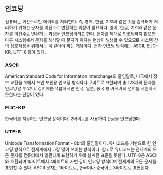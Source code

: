 ## 인코딩
컴퓨터는 이진수로만 데이터를 처리한다. 즉, 영어, 한글, 기호와 같은 것을 컴퓨터가 처리하기 위해선 문자를 이진수로 변환하는 과정이 필요하다. 영어, 한글, 기호와 같은 문자를 이진수로 변환하는 과정을 인코딩이라고 한다. 문자를 제대로 인코딩하지 않으면 다른 시스템에서 문자를 해석할 때 문자가 깨지는 현상이 발생할 수 있으므로 시스템 간의 상호작용을 위해서는 꼭 알아야 하는 개념이다. 문자 인코딩 방식에는 ASCII, EUC-KR, UTF-8 등이 있다.

### ASCII
American Standard Code for Information Interchange의 줄임말로, 미국에서 정보 교환을 위해서 쓰인 보안용 인코딩 방식이다. 7비트로 표현되며 총 128개의 문자를 인코딩할 수 있다. 영어에는 적합하지만 한국, 일본, 중국 등 아시아의 언어를 지원하지 못한다는 단점이 있다.

### EUC-KR
한국어를 지원하는 인코딩 방식이다. 2바이트를 사용하여 한글을 인코딩한다.

### UTF-8
Unicode Transformation Format - 8bit의 줄임말이다. 유니코드를 기반으로 한 인코딩 방식으로 전세계에서 가장 많이 쓰이는 방식이다. 참고로 유니코드는 전세계의 모든 문자를 컴퓨터에서 일관되게 표현하기 위해 설계된 표준을 뜻한다. UTF-8은 ASCII와 호환되며 1바이트에서 4바이트의 가변 길이 인코딩 방식이며 전세계의 모든 문자를 표현할 수 있다. ASCII 문자는 1바이트로, 한국어나 중국어는 3바이트로 표현된다.
